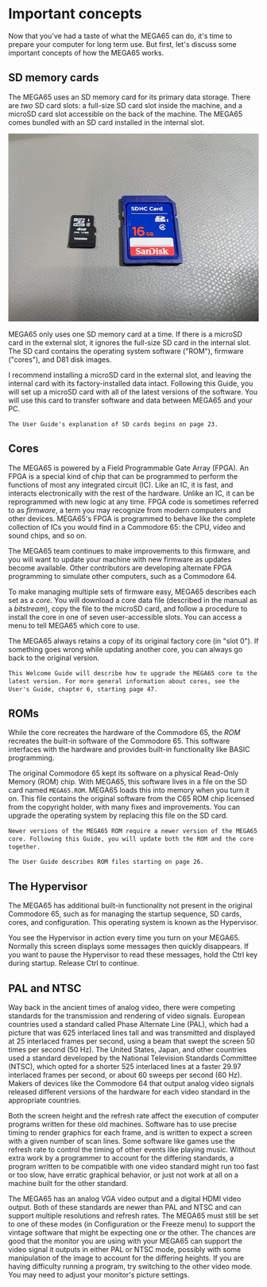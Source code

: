 # Important concepts

Now that you've had a taste of what the MEGA65 can do, it's time to prepare your computer for long term use. But first, let's discuss some important concepts of how the MEGA65 works.

## SD memory cards

The MEGA65 uses an SD memory card for its primary data storage. There are _two_ SD card slots: a full-size SD card slot inside the machine, and a microSD card slot accessible on the back of the machine. The MEGA65 comes bundled with an SD card installed in the internal slot.

![A microSD card and a full-size SD card](photos/sdcards_1.jpeg)

MEGA65 only uses one SD memory card at a time. If there is a microSD card in the external slot, it ignores the full-size SD card in the internal slot. The SD card contains the operating system software ("ROM"), firmware ("cores"), and D81 disk images.

I recommend installing a microSD card in the external slot, and leaving the internal card with its factory-installed data intact. Following this Guide, you will set up a microSD card with all of the latest versions of the software. You will use this card to transfer software and data between MEGA65 and your PC.

```{tip}
The User Guide's explanation of SD cards begins on page 23.
```

## Cores

The MEGA65 is powered by a Field Programmable Gate Array (FPGA). An FPGA is a special kind of chip that can be programmed to perform the functions of most any integrated circuit (IC). Like an IC, it is fast, and interacts electronically with the rest of the hardware. Unlike an IC, it can be reprogrammed with new logic at any time. FPGA code is sometimes referred to as _firmware_, a term you may recognize from modern computers and other devices. MEGA65's FPGA is programmed to behave like the complete collection of ICs you would find in a Commodore 65: the CPU, video and sound chips, and so on.

The MEGA65 team continues to make improvements to this firmware, and you will want to update your machine with new firmware as updates become available. Other contributors are developing alternate FPGA programming to simulate other computers, such as a Commodore 64.

To make managing multiple sets of firmware easy, MEGA65 describes each set as a _core_. You will download a core data file (described in the manual as a _bitstream_), copy the file to the microSD card, and follow a procedure to install the core in one of seven user-accessible slots. You can access a menu to tell MEGA65 which core to use.

The MEGA65 always retains a copy of its original factory core (in "slot 0"). If something goes wrong while updating another core, you can always go back to the original version.

```{tip}
This Welcome Guide will describe how to upgrade the MEGA65 core to the latest version. For more general information about cores, see the User's Guide, chapter 6, starting page 47.
```

## ROMs

While the core recreates the hardware of the Commodore 65, the _ROM_ recreates the built-in software of the Commodore 65. This software interfaces with the hardware and provides built-in functionality like BASIC programming.

The original Commodore 65 kept its software on a physical Read-Only Memory (ROM) chip. With MEGA65, this software lives in a file on the SD card named `MEGA65.ROM`. MEGA65 loads this into memory when you turn it on. This file contains the original software from the C65 ROM chip licensed from the copyright holder, with many fixes and improvements. You can upgrade the operating system by replacing this file on the SD card.

```{note}
Newer versions of the MEGA65 ROM require a newer version of the MEGA65 core. Following this Guide, you will update both the ROM and the core together.
```

```{tip}
The User Guide describes ROM files starting on page 26.
```

## The Hypervisor

The MEGA65 has additional built-in functionality not present in the original Commodore 65, such as for managing the startup sequence, SD cards, cores, and configuration. This operating system is known as the Hypervisor.

You see the Hypervisor in action every time you turn on your MEGA65. Normally this screen displays some messages then quickly disappears. If you want to pause the Hypervisor to read these messages, hold the Ctrl key during startup. Release Ctrl to continue.

## PAL and NTSC

Way back in the ancient times of analog video, there were competing standards for the transmission and rendering of video signals. European countries used a standard called Phase Alternate Line (PAL), which had a picture that was 625 interlaced lines tall and was transmitted and displayed at 25 interlaced frames per second, using a beam that swept the screen 50 times per second (50 Hz). The United States, Japan, and other countries used a standard developed by the National Television Standards Committee (NTSC), which opted for a shorter 525 interlaced lines at a faster 29.97 interlaced frames per second, or about 60 sweeps per second (60 Hz). Makers of devices like the Commodore 64 that output analog video signals released different versions of the hardware for each video standard in the appropriate countries.

Both the screen height and the refresh rate affect the execution of computer programs written for these old machines. Software has to use precise timing to render graphics for each frame, and is written to expect a screen with a given number of scan lines. Some software like games use the refresh rate to control the timing of other events like playing music. Without extra work by a programmer to account for the differing standards, a program written to be compatible with one video standard might run too fast or too slow, have erratic graphical behavior, or just not work at all on a machine built for the other standard.

The MEGA65 has an analog VGA video output and a digital HDMI video output. Both of these standards are newer than PAL and NTSC and can support multiple resolutions and refresh rates. The MEGA65 must still be set to one of these modes (in Configuration or the Freeze menu) to support the vintage software that might be expecting one or the other. The chances are good that the monitor you are using with your MEGA65 can support the video signal it outputs in either PAL or NTSC mode, possibly with some manipulation of the image to account for the differing heights. If you are having difficulty running a program, try switching to the other video mode. You may need to adjust your monitor's picture settings.

